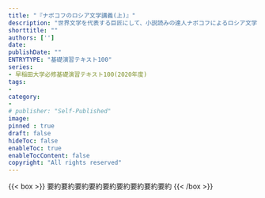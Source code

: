 ```yaml
---
title: "『ナボコフのロシア文学講義(上)』"
description: "世界文学を代表する巨匠にして、小説読みの達人ナボコフによるロシア文学講義録。上巻は、ドストエフスキー「罪と罰」ほか、ゴーゴリ、ツルゲーネフ作品を取り上げる。"
shorttitle: ""
authors: ['']
date: 
publishDate: ""
ENTRYTYPE: "基礎演習テキスト100"
series:
- 早稲田大学必修基礎演習テキスト100(2020年度)
tags: 
- 
category: 
- 
# publisher: "Self-Published"
image: 
pinned : true
draft: false
hideToc: false
enableToc: true
enableTocContent: false
copyright: "All rights reserved"
---
```


{{< box >}}
要約要約要約要約要約要約要約要約要約
{{< /box >}}